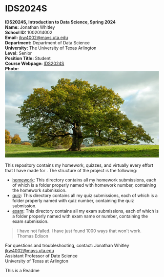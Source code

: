 # IDS2024S

**IDS2024S, Introduction to Data Science, Spring 2024**  
**Name:** Jonathan Whitley  
**School ID:** 1002014002    
**Email:** jkw4002@mavs.uta.edu  
**Department:** Department of Data Science   
**University:** The University of Texas Arlington  
**Level:** Senior    
**Position Title:** Student    
**Course Webpage:** [IDS2024S](www.cdslab.org/IDS2024S)     
**Photo:** 
![image](Tree.webp)  

This repository contains my homework, quizzes, and virtually every effort that I have made for <course name>. The structure of the project is the following:

+ [homework](./hw): This directory contains all my homework submissions, each of which is a folder properly named with homework number, containing the homework submission.  
+ [quiz](./quiz): This directory contains all my quiz submissions, each of which is a folder properly named with quiz number, containing the quiz submission.  
+ [exam](./exam): This directory contains all my exam submissions, each of which is a folder properly named with exam name or number, containing the exam submission.  

> I have not failed. I have just found 1000 ways that won't work.  
> Thomas Edison

For questions and troubleshooting, contact:
Jonathan Whitley  
jkw4002@mavs.uta.edu  
Assistant Professor of Date Science  
University of Texas at Arlington 

This is a Readme

